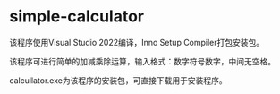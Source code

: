 # simple-calculator
该程序使用Visual Studio 2022编译，Inno Setup Compiler打包安装包。

该程序可进行简单的加减乘除运算，输入格式：数字符号数字，中间无空格。

calcullator.exe为该程序的安装包，可直接下载用于安装程序。
